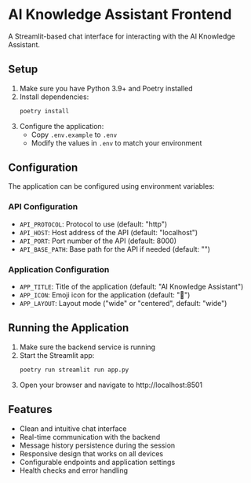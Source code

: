 # AI Knowledge Assistant Frontend

A Streamlit-based chat interface for interacting with the AI Knowledge Assistant.

## Setup

1. Make sure you have Python 3.9+ and Poetry installed
2. Install dependencies:
   ```bash
   poetry install
   ```
3. Configure the application:
   - Copy `.env.example` to `.env`
   - Modify the values in `.env` to match your environment

## Configuration

The application can be configured using environment variables:

### API Configuration
- `API_PROTOCOL`: Protocol to use (default: "http")
- `API_HOST`: Host address of the API (default: "localhost")
- `API_PORT`: Port number of the API (default: 8000)
- `API_BASE_PATH`: Base path for the API if needed (default: "")

### Application Configuration
- `APP_TITLE`: Title of the application (default: "AI Knowledge Assistant")
- `APP_ICON`: Emoji icon for the application (default: "🤖")
- `APP_LAYOUT`: Layout mode ("wide" or "centered", default: "wide")

## Running the Application

1. Make sure the backend service is running
2. Start the Streamlit app:
   ```bash
   poetry run streamlit run app.py
   ```
3. Open your browser and navigate to http://localhost:8501

## Features

- Clean and intuitive chat interface
- Real-time communication with the backend
- Message history persistence during the session
- Responsive design that works on all devices
- Configurable endpoints and application settings
- Health checks and error handling
